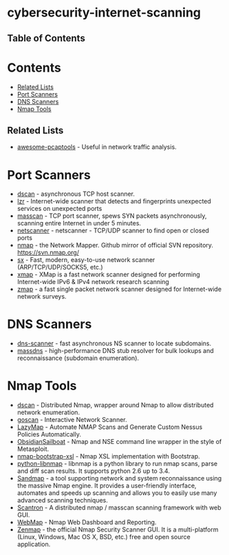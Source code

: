 # cybersecurity-internet-scanning

## Table of Contents

# Contents

- [Related Lists](#related-lists)
- [Port Scanners](#port-scanners)
- [DNS Scanners](#dns-scanners)
- [Nmap Tools](#nmap-tools)

## Related Lists

- [awesome-pcaptools](https://github.com/caesar0301/awesome-pcaptools) - Useful in network traffic analysis.

# Port Scanners 

- [dscan](https://github.com/dugsong/dscan) - asynchronous TCP host scanner.
- [lzr](https://github.com/stanford-esrg/lzr) - Internet-wide scanner that detects and fingerprints unexpected services on unexpected ports
- [masscan](https://github.com/robertdavidgraham/masscan) - TCP port scanner, spews SYN packets asynchronously, scanning entire Internet in under 5 minutes.
- [netscanner](https://github.com/R4yGM/netscanner) - netscanner - TCP/UDP scanner to find open or closed ports
- [nmap](https://github.com/nmap/nmap) - the Network Mapper. Github mirror of official SVN repository. https://svn.nmap.org/
- [sx](https://github.com/v-byte-cpu/sx) - Fast, modern, easy-to-use network scanner (ARP/TCP/UDP/SOCKS5, etc.)
- [xmap](https://github.com/idealeer/xmap) - XMap is a fast network scanner designed for performing Internet-wide IPv6 & IPv4 network research scanning
- [zmap](https://github.com/zmap/zmap) - a fast single packet network scanner designed for Internet-wide network surveys. 

# DNS Scanners 

- [dns-scanner](https://github.com/avin/dns-scanner) - fast asynchronous NS scanner to locate subdomains.
- [massdns](https://github.com/blechschmidt/massdns) - high-performance DNS stub resolver for bulk lookups and reconnaissance (subdomain enumeration).

# Nmap Tools

- [dscan](https://github.com/0x4E0x650x6F/dscan) - Distributed Nmap, wrapper around Nmap to allow distributed network enumeration.
- [goscan](https://github.com/marco-lancini/goscan) - Interactive Network Scanner.
- [LazyMap](https://github.com/commonexploits/port-scan-automation) - Automate NMAP Scans and Generate Custom Nessus Policies Automatically.
- [ObsidianSailboat](https://github.com/paralax/ObsidianSailboat) - Nmap and NSE command line wrapper in the style of Metasploit.
- [nmap-bootstrap-xsl](https://github.com/honze-net/nmap-bootstrap-xsl) - Nmap XSL implementation with Bootstrap.
- [python-libnmap](https://github.com/savon-noir/python-libnmap) - libnmap is a python library to run nmap scans, parse and diff scan results. It supports python 2.6 up to 3.4. 
- [Sandmap](https://github.com/trimstray/sandmap) - a tool supporting network and system reconnaissance using the massive Nmap engine. It provides a user-friendly interface, automates and speeds up scanning and allows you to easily use many advanced scanning techniques.
- [Scantron](https://github.com/rackerlabs/scantron) - A distributed nmap / masscan scanning framework with web GUI.
- [WebMap](https://github.com/SabyasachiRana/WebMap) - Nmap Web Dashboard and Reporting.
- [Zenmap](https://nmap.org/zenmap/) - the official Nmap Security Scanner GUI. It is a multi-platform (Linux, Windows, Mac OS X, BSD, etc.) free and open source application.
